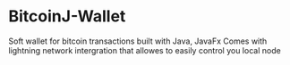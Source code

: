 # BitcoinJ-Wallet
Soft wallet for bitcoin transactions built with Java, JavaFx
Comes with lightning network intergration that allowes to easily control you local node
